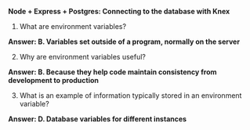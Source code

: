 **Node + Express + Postgres: Connecting to the database with Knex**

1.  What are environment variables? 

**Answer: B. Variables set outside of a program, normally on the server**

2.  Why are environment variables useful? 

**Answer: B. Because they help code maintain consistency from development to production**

3. What is an example of information typically stored in an environment variable? 

**Answer: D. Database variables for different instances**
